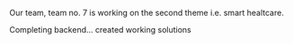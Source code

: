 Our team, team no. 7 is working on the second theme i.e. smart healtcare.

Completing backend...
created working solutions
